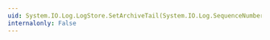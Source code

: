 ```yaml
---
uid: System.IO.Log.LogStore.SetArchiveTail(System.IO.Log.SequenceNumber)
internalonly: False
---
```

